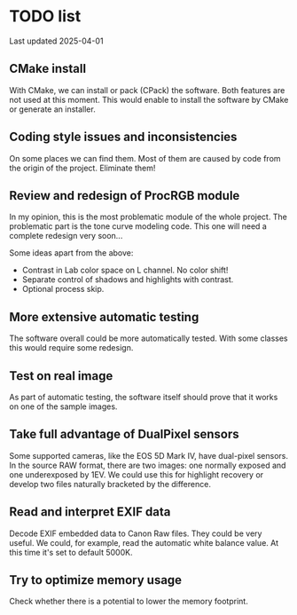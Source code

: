 TODO list
=========
Last updated 2025-04-01

CMake install
-------------
With CMake, we can install or pack (CPack) the software.
Both features are not used at this moment. This would enable
to install the software by CMake or generate an installer.

Coding style issues and inconsistencies
---------------------------------------
On some places we can find them. Most of them are caused by
code from the origin of the project. Eliminate them!

Review and redesign of ProcRGB module
-------------------------------------
In my opinion, this is the most problematic module of the whole
project. The problematic part is the tone curve modeling code.
This one will need a complete redesign very soon...

Some ideas apart from the above:
* Contrast in Lab color space on L channel. No color shift!
* Separate control of shadows and highlights with contrast.
* Optional process skip.

More extensive automatic testing
--------------------------------
The software overall could be more automatically tested. With
some classes this would require some redesign.

Test on real image
------------------
As part of automatic testing, the software itself should prove
that it works on one of the sample images.

Take full advantage of DualPixel sensors
----------------------------------------
Some supported cameras, like the EOS 5D Mark IV, have dual-pixel
sensors. In the source RAW format, there are two images: one
normally exposed and one underexposed by 1EV. We could use this
for highlight recovery or develop two files naturally bracketed
by the difference.

Read and interpret EXIF data
----------------------------
Decode EXIF embedded data to Canon Raw files. They could be very
useful. We could, for example, read the automatic white balance
value. At this time it's set to default 5000K.

Try to optimize memory usage
----------------------------
Check whether there is a potential to lower the memory footprint.
